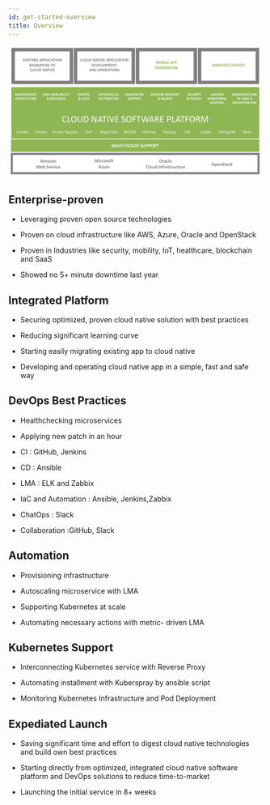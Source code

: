 ```yaml
---
id: get-started-overview
title: Overview
---
```


<img src="/guide/img/turple02.png" alt="" width="640"/>


## Enterprise-proven

- Leveraging proven open source technologies

- Proven on cloud infrastructure like AWS, Azure, Oracle and OpenStack

- Proven in Industries like security, mobility, IoT, healthcare, blockchain and SaaS

- Showed no 5+ minute downtime last year

## Integrated Platform

- Securing optimized, proven cloud native solution with best practices

- Reducing significant learning curve

- Starting easily migrating existing app to cloud native

- Developing and operating cloud native app in a simple, fast and safe way

## DevOps Best Practices

- Healthchecking microservices

- Applying new patch in an hour

- CI : GitHub, Jenkins

- CD : Ansible

- LMA : ELK and Zabbix

- IaC and Automation : Ansible, Jenkins,Zabbix

- ChatOps : Slack

- Collaboration :GitHub, Slack

## Automation

- Provisioning infrastructure

- Autoscaling microservice with LMA

- Supporting Kubernetes at scale

- Automating necessary actions with metric- driven LMA

## Kubernetes Support

- Interconnecting Kubernetes service with Reverse Proxy

- Automating installment with Kuberspray by ansible script

- Monitoring Kubernetes Infrastructure and Pod Deployment

## Expediated Launch

- Saving significant time and effort to digest cloud native technologies and build own best practices

- Starting directly from optimized, integrated cloud native software platform and DevOps solutions to reduce time-to-market

- Launching the initial service in 8+ weeks